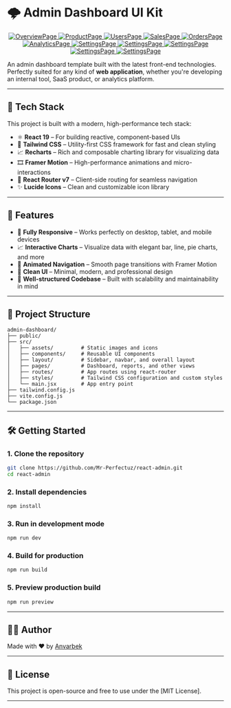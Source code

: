 
# 🌩️ Admin Dashboard UI Kit

<p align="center">
    <a href="">
        <img src="public/image1.png" alt="OverviewPage">
        <img src="public/image2.png" alt="ProductPage">
        <img src="public/image3.png" alt="UsersPage">
        <img src="public/image4.png" alt="SalesPage">
        <img src="public/image5.png" alt="OrdersPage">
        <img src="public/image6.png" alt="AnalyticsPage">
        <img src="public/image7.png" alt="SettingsPage">
        <img src="public/image8.png" alt="SettingsPage">
        <img src="public/image9.png" alt="SettingsPage">
        <img src="public/image10.png" alt="SettingsPage">
        <img src="public/image11.png" alt="SettingsPage">
    </a>    
</p>


An admin dashboard template built with the latest front-end technologies. Perfectly suited for any kind of **web application**, whether you're developing an internal tool, SaaS product, or analytics platform.

---

## 🚀 Tech Stack

This project is built with a modern, high-performance tech stack:

- ⚛️ **React 19** – For building reactive, component-based UIs  
- 💨 **Tailwind CSS** – Utility-first CSS framework for fast and clean styling  
- 📈 **Recharts** – Rich and composable charting library for visualizing data  
- 🎞️ **Framer Motion** – High-performance animations and micro-interactions  
- 🔀 **React Router v7** – Client-side routing for seamless navigation  
- ✨ **Lucide Icons** – Clean and customizable icon library  

---

## 🎯 Features

- 📱 **Fully Responsive** – Works perfectly on desktop, tablet, and mobile devices  
- 📈 **Interactive Charts** – Visualize data with elegant bar, line, pie charts, and more  
- 🧱 **Animated Navigation** – Smooth page transitions with Framer Motion  
- 🎨 **Clean UI** – Minimal, modern, and professional design  
- 🔧 **Well-structured Codebase** – Built with scalability and maintainability in mind

---

## 📁 Project Structure

```
admin-dashboard/
├── public/
├── src/
│   ├── assets/         # Static images and icons
│   ├── components/     # Reusable UI components
│   ├── layout/         # Sidebar, navbar, and overall layout
│   ├── pages/          # Dashboard, reports, and other views
│   ├── routes/         # App routes using react-router
│   ├── styles/         # Tailwind CSS configuration and custom styles
│   └── main.jsx        # App entry point
├── tailwind.config.js
├── vite.config.js
└── package.json
```

---

## 🛠️ Getting Started

### 1. Clone the repository

```bash
git clone https://github.com/Mr-Perfectuz/react-admin.git
cd react-admin
```

### 2. Install dependencies

```bash
npm install
```

### 3. Run in development mode

```bash
npm run dev
```

### 4. Build for production

```bash
npm run build
```

### 5. Preview production build

```bash
npm run preview
```

---


## 👨‍💼 Author

Made with ❤️ by [Anvarbek](https://github.com/Mr-Perfectuz)

---

## 📜 License

This project is open-source and free to use under the [MIT License].

---


